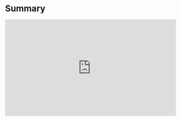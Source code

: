 # Summary

<iframe width="560" height="315" src="https://www.youtube.com/embed/Tw18-4U7mts?si=kUk0HEEi6TXNJb6l" title="YouTube video player" frameborder="0" allow="accelerometer; autoplay; clipboard-write; encrypted-media; gyroscope; picture-in-picture; web-share" referrerpolicy="strict-origin-when-cross-origin" allowfullscreen></iframe>